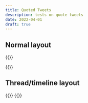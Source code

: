 ```yaml
---
title: Quoted Tweets
description: tests on quote tweets
date: 2022-04-01
draft: true
---
```


## Normal layout

{{<tweet id="1479745452417425413">}}

{{<tweet id="1484445449348333568">}}

## Thread/timeline layout

{{<tweet mode="thread" id="1479745452417425413">}}
{{<tweet mode="thread" id="1484445449348333568">}}
